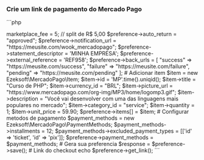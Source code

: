 ### Crie um link de pagamento do Mercado Pago

´´´php
<?php 

require '../src/Preference.php';
require '../src/Item.php';
require '../src/PaymentMethods.php';

$access_token = ''; // exemplo: APP_USR-0000000000000000-000000-a11aa1a111a1a1a1a111111a11a11aa1-00000000

# Configurar preferencia
$preference = new Ezeksoft\MercadoPago\Preference($access_token);
$preference->marketplace_fee = 5; // split de R$ 5,00
$preference->auto_return = "approved";
$preference->notification_url = "https://meusite.com/wook_mercadopago";
$preference->statement_descriptor = 'MINHA EMPRESA';
$preference->external_reference = 'REF958';
$preference->back_urls = [
    "success" => "https://meusite.com/success",
    "failure" => "https://meusite.com/failure",
    "pending" => "https://meusite.com/pending"
];

# Adicionar item
$item = new Ezeksoft\MercadoPago\Item;
$item->id = 'MP'.time().uniqid();
$item->title = "Curso de PHP";
$item->currency_id = "BRL";
$item->picture_url = "https://www.mercadopago.com/org-img/MP3/home/logomp3.gif";
$item->description = "Você vai desenvolver com uma das linguagens mais populares no mercado";
$item->category_id = "service";
$item->quantity = 1;
$item->unit_price = 59.90;
$preference->items[] = $item;

# Configurar metodos de pagamento
$payment_methods = new Ezeksoft\MercadoPago\PaymentMethods;
$payment_methods->installments = 12;
$payment_methods->excluded_payment_types = [['id' => 'ticket', 'id' => 'pix']];
$preference->payment_methods = $payment_methods;

# Gera sua preferencia
$response = $preference->save();

# Link do checkout
echo $preference->get_link();

´´´